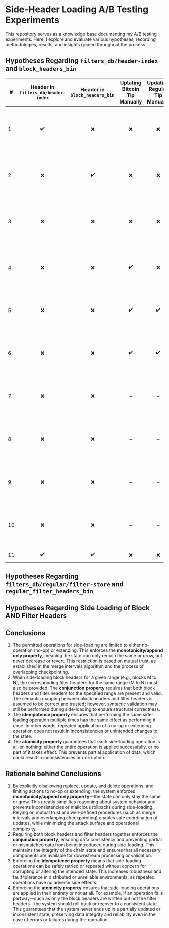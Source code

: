 # Side-Header Loading A/B Testing Experiments
This repository serves as a knowledge base documenting my A/B testing experiments. Here, I explore and evaluate various hypotheses, recording methodologies, results, and insights gained throughout the process.

## Hypotheses Regarding `filters_db/header-index` and `block_headers_bin`

| #  | Header in `filters_db/header-index` | Header in `block_headers_bin` | **Uptating Bitcoin Tip Manually** | **Updating Regular Tip Manually** | Description | Variables | Default Outcome (`H₀`) | Accepted or Rejected |
|----|:----------------------------------:|:-----------------------------:|:-----------------------:|:-----------------------:|:------------|:----------|:----------------------|:---------------------:|
| 1  | ✔️                                 | ❌                            | ❌                      | ❌                      | Header exists in `filters_db/header-index` but not in `block_headers_bin` | – | Error creating chain service: unable to read block header: `EOF` | Accepted            |
| 2  | ❌                                 | ✔️                            | ❌                      | ❌                      | Header not in `filters_db/header-index` but exists in `block_headers_bin` | – | Error creating chain service: target height not found in index  | Accepted            |
| 3  | ❌                                 | ❌                            | ❌                      | ❌                      | Removing Tail Header from both stores | Not updating chain tip for both btc and regular header | Error creating chain service: target height not found in index | Accepted            |
| 4  | ❌                                 | ❌                            | ✔️                      | ❌                      | Removing Tail Header from both stores | Updating chain tip for btc only and not regular header | Error creating chain service: target height not found in index | Accepted            |
| 5  | ❌                                 | ❌                            | ✔️                      | ✔️                      | Removing Tail Header from both stores | Updating chain tips for btc and  regular header | `OK` | Accepted            |
| 6  | ❌                                 | ❌                            | ✔️                      | ✔️                      | Removing Tail Header from both stores | Updating chain tips for btc and  regular header | `OK` and that Tail Filter header should be computed and indexed automatically | –                     |
| 7  | ❌                                 | ❌                            | –                       | –                       | Removing Head Header from both stores | Not Removing Filter Header from store | `OK` | –                     |
| 8  | ❌                                 | ❌                            | –                       | –                       | Removing Head Header from both stores | Removing Filter Header from store | `OK` and that Head Filter header should be computed and indexed automatically | –                     |
| 9  | ❌                                 | ❌                            | –                       | –                       | Removing Middle Header from both stores | Not Removing Filter Header from store | `OK` | –                     |
| 10 | ❌                                 | ❌                            | –                       | –                       | Removing Middle Header from both stores | Removing Filter Header from store | `OK`  and that Mid Filter header should be computed and indexed automatically | –                     |
| 11 | ✔️                                 | ✔️                            | ❌                      | ❌                      | Header exists in both | – | `OK` | Accepted            |

## Hypotheses Regarding `filters_db/regular/filter-store` and `regular_filter_headers_bin`


## Hypotheses Regarding Side Loading of Block AND Filter Headers

## Conclusions

1. The permitted operations for side-loading are limited to either no-operation (no-op) or extending. This enforces the **monotonicity/append only property**, meaning the state can only remain the same or grow, but never decrease or revert. This restriction is based on mutual trust, as established in the merge intervals algorithm and the process of overlapping checkpointing.
2. When side-loading block headers for a given range (e.g., blocks M to N), the corresponding filter headers for the same range (M to N) must also be provided. The **conjunction property** requires that both block headers and filter headers for the specified range are present and valid. The semantic mapping between block headers and filter headers is assumed to be correct and trusted; however, syntactic validation may still be performed during side-loading to ensure structural correctness.
3. The **idempotence property** ensures that performing the same side-loading operation multiple times has the same effect as performing it once. In other words, repeated application of a no-op or extending operation does not result in inconsistencies or unintended changes to the state.
4. The **atomicity property** guarantees that each side-loading operation is all-or-nothing: either the entire operation is applied successfully, or no part of it takes effect. This prevents partial application of data, which could result in inconsistencies or corruption.

## Rationale behind Conclusions

1. By explicitly disallowing replace, update, and delete operations, and limiting actions to no-op or extending, the system enforces **monotonicity/append only property**—the state can only stay the same or grow. This greatly simplifies reasoning about system behavior and prevents inconsistencies or malicious rollbacks during side-loading. Relying on mutual trust and well-defined procedures (such as merge intervals and overlapping checkpointing) enables safe coordination of updates, while minimizing the attack surface and operational complexity.
2. Requiring both block headers and filter headers together enforces the **conjunction property**, ensuring data consistency and preventing partial or mismatched data from being introduced during side-loading. This maintains the integrity of the chain state and ensures that all necessary components are available for downstream processing or validation.
3. Enforcing the **idempotence property** means that side-loading operations can be safely retried or repeated without concern for corrupting or altering the intended state. This increases robustness and fault tolerance in distributed or unreliable environments, as repeated operations have no adverse side effects.
4. Enforcing the **atomicity property** ensures that side-loading operations are applied in their entirety or not at all. For example, if an operation fails partway—such as only the block headers are written but not the filter headers—the system should roll back or recover to a consistent state. This guarantees that the system never ends up in a partially updated or inconsistent state, preserving data integrity and reliability even in the case of errors or failures during the operation.
